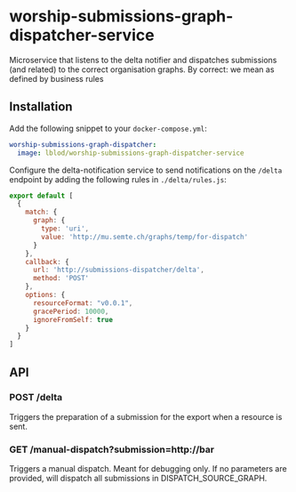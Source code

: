 # worship-submissions-graph-dispatcher-service

Microservice that listens to the delta notifier and dispatches submissions (and related) to the correct organisation graphs.
By correct: we mean as defined by business rules

## Installation
Add the following snippet to your `docker-compose.yml`:

```yml
worship-submissions-graph-dispatcher:
  image: lblod/worship-submissions-graph-dispatcher-service
```

Configure the delta-notification service to send notifications on the `/delta` endpoint by adding the following rules in `./delta/rules.js`:

```javascript
export default [
  {
    match: {
      graph: {
        type: 'uri',
        value: 'http://mu.semte.ch/graphs/temp/for-dispatch'
      }
    },
    callback: {
      url: 'http://submissions-dispatcher/delta',
      method: 'POST'
    },
    options: {
      resourceFormat: "v0.0.1",
      gracePeriod: 10000,
      ignoreFromSelf: true
    }
  }
]
```
## API

### POST /delta
Triggers the preparation of a submission for the export when a resource is sent.
### GET /manual-dispatch?submission=http://bar
Triggers a manual dispatch.
Meant for debugging only.
If no parameters are provided, will dispatch all submissions in DISPATCH_SOURCE_GRAPH.
